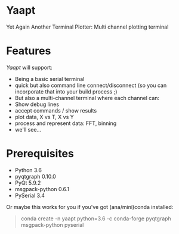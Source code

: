 # Yaapt
Yet Again Another Terminal Plotter: Multi channel plotting terminal

# Features
*Yaapt* will support:
 * Being a basic serial terminal
 * quick but also command line connect/disconnect (so you can incorporate that into your build process ;)
 * But also a multi-channel terminal where each channel can:
 * Show debug lines
 * accept commands / show results
 * plot data, X vs T, X vs Y
 * process and represent data: FFT, binning
 * we'll see...
 
# Prerequisites
 * Python 3.6
 * pyqtgraph 0.10.0
 * PyQt 5.9.2
 * msgpack-python 0.6.1
 * PySerial 3.4
 
Or maybe this works for you if you've got (ana/mini)conda installed:
> conda create -n yaapt python=3.6 -c conda-forge pyqtgraph msgpack-python pyserial
